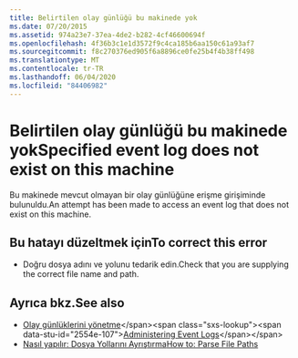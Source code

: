 ```yaml
---
title: Belirtilen olay günlüğü bu makinede yok
ms.date: 07/20/2015
ms.assetid: 974a23e7-37ea-4de2-b282-4cf46600694f
ms.openlocfilehash: 4f36b3c1e1d3572f9c4ca185b6aa150c61a93af7
ms.sourcegitcommit: f8c270376ed905f6a8896ce0fe25b4f4b38ff498
ms.translationtype: MT
ms.contentlocale: tr-TR
ms.lasthandoff: 06/04/2020
ms.locfileid: "84406982"
---
```

# <a name="specified-event-log-does-not-exist-on-this-machine"></a><span data-ttu-id="2554e-102">Belirtilen olay günlüğü bu makinede yok</span><span class="sxs-lookup"><span data-stu-id="2554e-102">Specified event log does not exist on this machine</span></span>
<span data-ttu-id="2554e-103">Bu makinede mevcut olmayan bir olay günlüğüne erişme girişiminde bulunuldu.</span><span class="sxs-lookup"><span data-stu-id="2554e-103">An attempt has been made to access an event log that does not exist on this machine.</span></span>  
  
## <a name="to-correct-this-error"></a><span data-ttu-id="2554e-104">Bu hatayı düzeltmek için</span><span class="sxs-lookup"><span data-stu-id="2554e-104">To correct this error</span></span>  
  
- <span data-ttu-id="2554e-105">Doğru dosya adını ve yolunu tedarik edin.</span><span class="sxs-lookup"><span data-stu-id="2554e-105">Check that you are supplying the correct file name and path.</span></span>  
  
## <a name="see-also"></a><span data-ttu-id="2554e-106">Ayrıca bkz.</span><span class="sxs-lookup"><span data-stu-id="2554e-106">See also</span></span>

- <span data-ttu-id="2554e-107">[Olay günlüklerini yönetme](https://docs.microsoft.com/previous-versions/visualstudio/visual-studio-2008/4f69axw4(v=vs.90))</span><span class="sxs-lookup"><span data-stu-id="2554e-107">[Administering Event Logs](https://docs.microsoft.com/previous-versions/visualstudio/visual-studio-2008/4f69axw4(v=vs.90))</span></span>
- [<span data-ttu-id="2554e-108">Nasıl yapılır: Dosya Yollarını Ayrıştırma</span><span class="sxs-lookup"><span data-stu-id="2554e-108">How to: Parse File Paths</span></span>](../developing-apps/programming/drives-directories-files/how-to-parse-file-paths.md)
